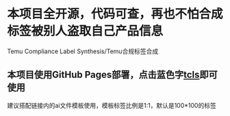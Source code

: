 # 本项目全开源，代码可查，再也不怕合成标签被别人盗取自己产品信息

Temu Compliance Label Synthesis/Temu合规标签合成

## **本项目使用GitHub Pages部署，点击蓝色字[tcls](https://qssama-w.github.io/tcls/)即可使用**

建议搭配链接内的ai文件模板使用，模板标签比例是1:1，默认是100*100的标签
